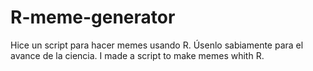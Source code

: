 # R-meme-generator
Hice un script para hacer memes usando R. Úsenlo sabiamente para el avance de la ciencia.
I made a script to make memes whith R.
